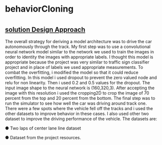 # behaviorCloning
# <h2><u>solution Design Approach</u></h2>
<p>The overall strategy for deriving a model architecture was to drive the car
autonomously through the track.
My first step was to use a convolutional neural network model similar to the
network we used to train the images in order to identity the images with appropriate labels. I
thought this model is appropriate because the project was very similar to traffic sign classifier
project and in place of labels we used appropriate measurements.
To combat the overfitting, i modified the model so that it could reduce overfitting. In
this model i used dropout to prevent the zero valued node and relu for non linearity.
Then i used 0.2 and 0.5 values for the dropout. The input image shape to the
neural network is (160,320,3). After accepting the image with this resolution i used the
cropping2D to crop the image of 70 percent from the top and 20 percent from the bottom.
The final step was to run the simulator to see how well the car was driving around
track one. There were a few spots where the vehicle fell off the tracks and i used the other
datasets to improve behavior in these cases. I also used other two dataset to improve the
driving performance of the vehicle. The datasets are: </p>
<p>● Two laps of center lane line dataset</p>
<p>● Dataset from the project resources. </p>
